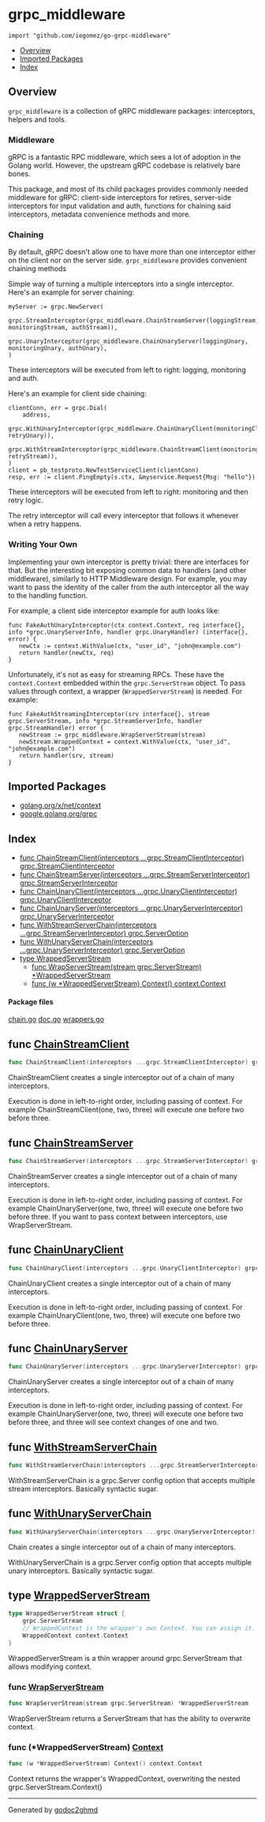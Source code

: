 # grpc_middleware
`import "github.com/iegomez/go-grpc-middleware"`

* [Overview](#pkg-overview)
* [Imported Packages](#pkg-imports)
* [Index](#pkg-index)

## <a name="pkg-overview">Overview</a>
`grpc_middleware` is a collection of gRPC middleware packages: interceptors, helpers and tools.

### Middleware
gRPC is a fantastic RPC middleware, which sees a lot of adoption in the Golang world. However, the
upstream gRPC codebase is relatively bare bones.

This package, and most of its child packages provides commonly needed middleware for gRPC:
client-side interceptors for retires, server-side interceptors for input validation and auth,
functions for chaining said interceptors, metadata convenience methods and more.

### Chaining
By default, gRPC doesn't allow one to have more than one interceptor either on the client nor on
the server side. `grpc_middleware` provides convenient chaining methods

Simple way of turning a multiple interceptors into a single interceptor. Here's an example for
server chaining:

	myServer := grpc.NewServer(
	    grpc.StreamInterceptor(grpc_middleware.ChainStreamServer(loggingStream, monitoringStream, authStream)),
	    grpc.UnaryInterceptor(grpc_middleware.ChainUnaryServer(loggingUnary, monitoringUnary, authUnary),
	)

These interceptors will be executed from left to right: logging, monitoring and auth.

Here's an example for client side chaining:

	clientConn, err = grpc.Dial(
	    address,
	        grpc.WithUnaryInterceptor(grpc_middleware.ChainUnaryClient(monitoringClientUnary, retryUnary)),
	        grpc.WithStreamInterceptor(grpc_middleware.ChainStreamClient(monitoringClientStream, retryStream)),
	)
	client = pb_testproto.NewTestServiceClient(clientConn)
	resp, err := client.PingEmpty(s.ctx, &myservice.Request{Msg: "hello"})

These interceptors will be executed from left to right: monitoring and then retry logic.

The retry interceptor will call every interceptor that follows it whenever when a retry happens.

### Writing Your Own
Implementing your own interceptor is pretty trivial: there are interfaces for that. But the interesting
bit exposing common data to handlers (and other middleware), similarly to HTTP Middleware design.
For example, you may want to pass the identity of the caller from the auth interceptor all the way
to the handling function.

For example, a client side interceptor example for auth looks like:

	func FakeAuthUnaryInterceptor(ctx context.Context, req interface{}, info *grpc.UnaryServerInfo, handler grpc.UnaryHandler) (interface{}, error) {
	   newCtx := context.WithValue(ctx, "user_id", "john@example.com")
	   return handler(newCtx, req)
	}

Unfortunately, it's not as easy for streaming RPCs. These have the `context.Context` embedded within
the `grpc.ServerStream` object. To pass values through context, a wrapper (`WrappedServerStream`) is
needed. For example:

	func FakeAuthStreamingInterceptor(srv interface{}, stream grpc.ServerStream, info *grpc.StreamServerInfo, handler grpc.StreamHandler) error {
	   newStream := grpc_middleware.WrapServerStream(stream)
	   newStream.WrappedContext = context.WithValue(ctx, "user_id", "john@example.com")
	   return handler(srv, stream)
	}

## <a name="pkg-imports">Imported Packages</a>

- [golang.org/x/net/context](https://godoc.org/golang.org/x/net/context)
- [google.golang.org/grpc](https://godoc.org/google.golang.org/grpc)

## <a name="pkg-index">Index</a>
* [func ChainStreamClient(interceptors ...grpc.StreamClientInterceptor) grpc.StreamClientInterceptor](#ChainStreamClient)
* [func ChainStreamServer(interceptors ...grpc.StreamServerInterceptor) grpc.StreamServerInterceptor](#ChainStreamServer)
* [func ChainUnaryClient(interceptors ...grpc.UnaryClientInterceptor) grpc.UnaryClientInterceptor](#ChainUnaryClient)
* [func ChainUnaryServer(interceptors ...grpc.UnaryServerInterceptor) grpc.UnaryServerInterceptor](#ChainUnaryServer)
* [func WithStreamServerChain(interceptors ...grpc.StreamServerInterceptor) grpc.ServerOption](#WithStreamServerChain)
* [func WithUnaryServerChain(interceptors ...grpc.UnaryServerInterceptor) grpc.ServerOption](#WithUnaryServerChain)
* [type WrappedServerStream](#WrappedServerStream)
  * [func WrapServerStream(stream grpc.ServerStream) \*WrappedServerStream](#WrapServerStream)
  * [func (w \*WrappedServerStream) Context() context.Context](#WrappedServerStream.Context)

#### <a name="pkg-files">Package files</a>
[chain.go](./chain.go) [doc.go](./doc.go) [wrappers.go](./wrappers.go) 

## <a name="ChainStreamClient">func</a> [ChainStreamClient](./chain.go#L136)
``` go
func ChainStreamClient(interceptors ...grpc.StreamClientInterceptor) grpc.StreamClientInterceptor
```
ChainStreamClient creates a single interceptor out of a chain of many interceptors.

Execution is done in left-to-right order, including passing of context.
For example ChainStreamClient(one, two, three) will execute one before two before three.

## <a name="ChainStreamServer">func</a> [ChainStreamServer](./chain.go#L58)
``` go
func ChainStreamServer(interceptors ...grpc.StreamServerInterceptor) grpc.StreamServerInterceptor
```
ChainStreamServer creates a single interceptor out of a chain of many interceptors.

Execution is done in left-to-right order, including passing of context.
For example ChainUnaryServer(one, two, three) will execute one before two before three.
If you want to pass context between interceptors, use WrapServerStream.

## <a name="ChainUnaryClient">func</a> [ChainUnaryClient](./chain.go#L97)
``` go
func ChainUnaryClient(interceptors ...grpc.UnaryClientInterceptor) grpc.UnaryClientInterceptor
```
ChainUnaryClient creates a single interceptor out of a chain of many interceptors.

Execution is done in left-to-right order, including passing of context.
For example ChainUnaryClient(one, two, three) will execute one before two before three.

## <a name="ChainUnaryServer">func</a> [ChainUnaryServer](./chain.go#L18)
``` go
func ChainUnaryServer(interceptors ...grpc.UnaryServerInterceptor) grpc.UnaryServerInterceptor
```
ChainUnaryServer creates a single interceptor out of a chain of many interceptors.

Execution is done in left-to-right order, including passing of context.
For example ChainUnaryServer(one, two, three) will execute one before two before three, and three
will see context changes of one and two.

## <a name="WithStreamServerChain">func</a> [WithStreamServerChain](./chain.go#L181)
``` go
func WithStreamServerChain(interceptors ...grpc.StreamServerInterceptor) grpc.ServerOption
```
WithStreamServerChain is a grpc.Server config option that accepts multiple stream interceptors.
Basically syntactic sugar.

## <a name="WithUnaryServerChain">func</a> [WithUnaryServerChain](./chain.go#L175)
``` go
func WithUnaryServerChain(interceptors ...grpc.UnaryServerInterceptor) grpc.ServerOption
```
Chain creates a single interceptor out of a chain of many interceptors.

WithUnaryServerChain is a grpc.Server config option that accepts multiple unary interceptors.
Basically syntactic sugar.

## <a name="WrappedServerStream">type</a> [WrappedServerStream](./wrappers.go#L12-L16)
``` go
type WrappedServerStream struct {
    grpc.ServerStream
    // WrappedContext is the wrapper's own Context. You can assign it.
    WrappedContext context.Context
}
```
WrappedServerStream is a thin wrapper around grpc.ServerStream that allows modifying context.

### <a name="WrapServerStream">func</a> [WrapServerStream](./wrappers.go#L24)
``` go
func WrapServerStream(stream grpc.ServerStream) *WrappedServerStream
```
WrapServerStream returns a ServerStream that has the ability to overwrite context.

### <a name="WrappedServerStream.Context">func</a> (\*WrappedServerStream) [Context](./wrappers.go#L19)
``` go
func (w *WrappedServerStream) Context() context.Context
```
Context returns the wrapper's WrappedContext, overwriting the nested grpc.ServerStream.Context()

- - -
Generated by [godoc2ghmd](https://github.com/GandalfUK/godoc2ghmd)